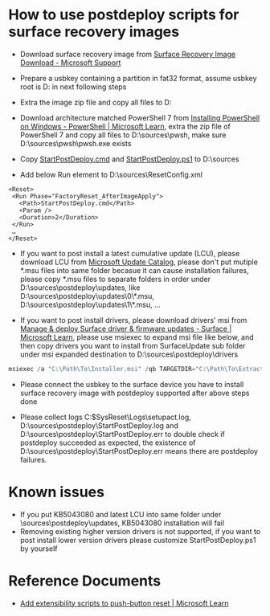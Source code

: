 # How to use postdeploy scripts for surface recovery images
* Download surface recovery image from [Surface Recovery Image Download - Microsoft Support](https://support.microsoft.com/en-us/surface-recovery-image)

* Prepare a usbkey containing a partition in fat32 format, assume usbkey root is D: in next following steps

* Extra the image zip file and copy all files to D:

* Download architecture matched PowerShell 7 from [Installing PowerShell on Windows - PowerShell | Microsoft Learn](https://learn.microsoft.com/en-us/powershell/scripting/install/installing-powershell-on-windows?view=powershell-7.5#zip), extra the zip file of PowerShell 7 and copy all files to D:\sources\pwsh, make sure D:\sources\pwsh\pwsh.exe exists

* Copy [StartPostDeploy.cmd](./StartPostDeploy.cmd) and [StartPostDeploy.ps1](./StartPostDeploy.ps1) to D:\sources

* Add below Run element to D:\sources\ResetConfig.xml
```
<Reset>
 <Run Phase="FactoryReset_AfterImageApply">
   <Path>StartPostDeploy.cmd</Path>
   <Param />
   <Duration>2</Duration>
 </Run>
 …
</Reset>
```

* If you want to post install a latest cumulative update (LCU), please download LCU from [Microsoft Update Catalog](https://www.catalog.update.microsoft.com/Search.aspx?q=cumulative%20update%2024h2), please don't put mutiple \*.msu files into same folder becasue it can cause installation failures, please copy \*.msu files to separate folders in order under D:\sources\postdeploy\updates, like D:\sources\postdeploy\updates\0\\\*.msu, D:\sources\postdeploy\updates\1\\\*.msu, ...

* If you want to post install drivers, please download drivers' msi from [Manage & deploy Surface driver & firmware updates - Surface | Microsoft Learn](https://learn.microsoft.com/en-us/surface/manage-surface-driver-and-firmware-updates#download-and-install-updates), please use msiexec to expand msi file like below, and then copy drivers you want to install from SurfaceUpdate sub folder under msi expanded destination to D:\sources\postdeploy\drivers
```powershell
msiexec /a "C:\Path\To\Installer.msi" /qb TARGETDIR="C:\Path\To\ExtractedFiles"
```

* Please connect the usbkey to the surface device you have to install surface recovery image with postdeploy supported after above steps done

* Please collect logs C:\$SysReset\Logs\setupact.log, D:\sources\postdeploy\StartPostDeploy.log and D:\sources\postdeploy\StartPostDeploy.err to double check if postdeploy succeeded as expected, the existence of D:\sources\postdeploy\StartPostDeploy.err means there are postdeploy failures.

# Known issues
* If you put KB5043080 and latest LCU into same folder under <usbroot>\sources\postdeploy\updates, KB5043080 installation will fail
* Removing existing higher version drivers is not supported, if you want to post install lower version drivers please customize StartPostDeploy.ps1 by yourself

# Reference Documents
* [Add extensibility scripts to push-button reset | Microsoft Learn](https://learn.microsoft.com/en-us/windows-hardware/manufacture/desktop/add-a-script-to-push-button-reset-features?view=windows-11)
